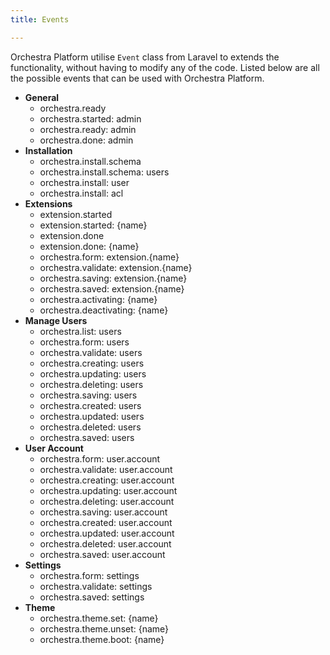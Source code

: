 ```yaml
---
title: Events

---
```


Orchestra Platform utilise `Event` class from Laravel to extends the functionality, without having to modify any of the code.
Listed below are all the possible events that can be used with Orchestra Platform.

* **General**
	- orchestra.ready
	- orchestra.started: admin
	- orchestra.ready: admin
	- orchestra.done: admin
* **Installation**
	- orchestra.install.schema
	- orchestra.install.schema: users
	- orchestra.install: user
	- orchestra.install: acl
* **Extensions**
	- extension.started
	- extension.started: {name}
	- extension.done
	- extension.done: {name}
	- orchestra.form: extension.{name}
	- orchestra.validate: extension.{name}
	- orchestra.saving: extension.{name}
	- orchestra.saved: extension.{name}
	- orchestra.activating: {name}
	- orchestra.deactivating: {name}
* **Manage Users**
	- orchestra.list: users
	- orchestra.form: users
	- orchestra.validate: users
	- orchestra.creating: users
	- orchestra.updating: users
	- orchestra.deleting: users
	- orchestra.saving: users
	- orchestra.created: users
	- orchestra.updated: users
	- orchestra.deleted: users
	- orchestra.saved: users
* **User Account**
	- orchestra.form: user.account
	- orchestra.validate: user.account
	- orchestra.creating: user.account
	- orchestra.updating: user.account
	- orchestra.deleting: user.account
	- orchestra.saving: user.account
	- orchestra.created: user.account
	- orchestra.updated: user.account
	- orchestra.deleted: user.account
	- orchestra.saved: user.account
* **Settings**
	- orchestra.form: settings
	- orchestra.validate: settings
	- orchestra.saved: settings
* **Theme**
    - orchestra.theme.set: {name}
    - orchestra.theme.unset: {name}
    - orchestra.theme.boot: {name}
